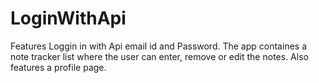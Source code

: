 # LoginWithApi

Features Loggin in with Api email id and Password. The app containes a note tracker list where the user can enter, remove or edit the notes. Also features a profile page.
